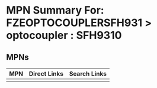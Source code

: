 



# MPN Summary For: FZEOPTOCOUPLERSFH931 > optocoupler : SFH9310

## MPNs
  

|MPN|Direct Links|Search Links|
| :--- | :--- | :--- |
||||
